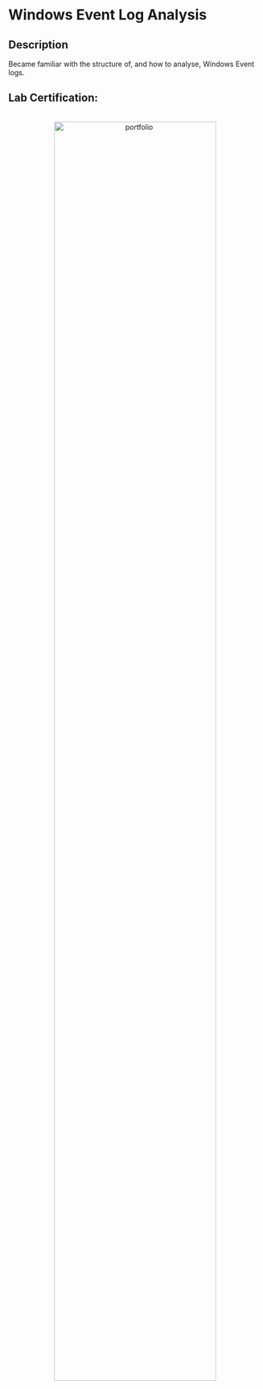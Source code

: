 <h1>Windows Event Log Analysis</h1>

<h2>Description</h2>
Became familiar with the structure of, and how to analyse, Windows Event logs.
<br />

<h2>Lab Certification:</h2>

<p align="center">
<br/>
<img src="https://i.imgur.com/VVgzLtN.png" height="80%" width="80%" alt="portfolio"/>
<br />


<!--
 ```diff
- text in red
+ text in green
! text in orange
# text in gray
@@ text in purple (and bold)@@
```
--!>
